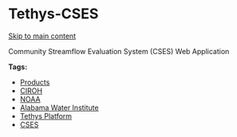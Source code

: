 # Tethys-CSES

[Skip to main content](https://docs.ciroh.org/docs/products/visualization/tethys-cses/#__docusaurus_skipToContent_fallback)

Community Streamflow Evaluation System (CSES) Web Application

**Tags:**
- [Products](/docs/tags/products)
- [CIROH](/docs/tags/ciroh)
- [NOAA](/docs/tags/noaa)
- [Alabama Water Institute](/docs/tags/alabama-water-institute)
- [Tethys Platform](/docs/tags/tethys-platform)
- [CSES](/docs/tags/cses)